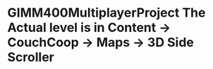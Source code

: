 # GIMM400MultiplayerProject The Actual level is in Content -> CouchCoop -> Maps -> 3D Side Scroller
 
